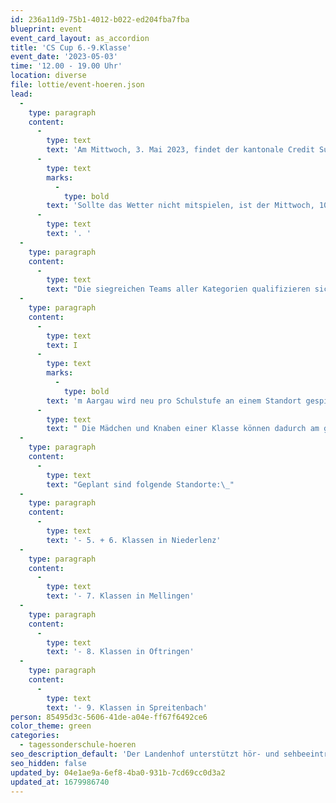 ```yaml
---
id: 236a11d9-75b1-4012-b022-ed204fba7fba
blueprint: event
event_card_layout: as_accordion
title: 'CS Cup 6.-9.Klasse'
event_date: '2023-05-03'
time: '12.00 - 19.00 Uhr'
location: diverse
file: lottie/event-hoeren.json
lead:
  -
    type: paragraph
    content:
      -
        type: text
        text: 'Am Mittwoch, 3. Mai 2023, findet der kantonale Credit Suisse Cup 2023 respektive die Aargauer Schulfussballmeisterschaft statt. '
      -
        type: text
        marks:
          -
            type: bold
        text: 'Sollte das Wetter nicht mitspielen, ist der Mittwoch, 10. Mai 2023, als Austragungstermin fixiert'
      -
        type: text
        text: '. '
  -
    type: paragraph
    content:
      -
        type: text
        text: "Die siegreichen Teams aller Kategorien qualifizieren sich automatisch für das nationale Schullfussball-Turnier, den Credit Suisse Cup-Finaltag, vom 14. Juni 2023 in Basel.\_"
  -
    type: paragraph
    content:
      -
        type: text
        text: I
      -
        type: text
        marks:
          -
            type: bold
        text: 'm Aargau wird neu pro Schulstufe an einem Standort gespielt.'
      -
        type: text
        text: " Die Mädchen und Knaben einer Klasse können dadurch am gleichen Ort ihre Spiele absolvieren und sich gegenseitig anfeuern.\_"
  -
    type: paragraph
    content:
      -
        type: text
        text: "Geplant sind folgende Standorte:\_"
  -
    type: paragraph
    content:
      -
        type: text
        text: '- 5. + 6. Klassen in Niederlenz'
  -
    type: paragraph
    content:
      -
        type: text
        text: '- 7. Klassen in Mellingen'
  -
    type: paragraph
    content:
      -
        type: text
        text: '- 8. Klassen in Oftringen'
  -
    type: paragraph
    content:
      -
        type: text
        text: '- 9. Klassen in Spreitenbach'
person: 85495d3c-5606-41de-a04e-ff67f6492ce6
color_theme: green
categories:
  - tagessonderschule-hoeren
seo_description_default: 'Der Landenhof unterstützt hör- und sehbeeinträchtigte Kinder & Jugendliche in ihrem selbstbestimmten Leben durch Förderung ihrer Fähigkeiten & Entwicklung'
seo_hidden: false
updated_by: 04e1ae9a-6ef8-4ba0-931b-7cd69cc0d3a2
updated_at: 1679986740
---
```

